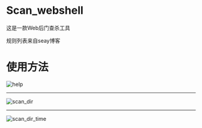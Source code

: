 # Scan_webshell
这是一款Web后门查杀工具

规则列表来自seay博客
# 使用方法

![help](https://github.com/vforbox/vforbox.github.io/blob/master/images/tool/help.png?raw=true)

----------


![scan_dir](https://github.com/vforbox/vforbox.github.io/blob/master/images/tool/Scan_dir.png?raw=true)

----------

![scan_dir_time](https://github.com/vforbox/vforbox.github.io/blob/master/images/tool/Scan_dir_time.png?raw=true)
